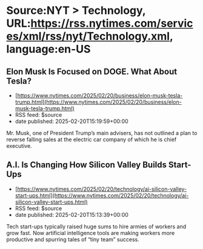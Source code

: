 # Source:NYT > Technology, URL:https://rss.nytimes.com/services/xml/rss/nyt/Technology.xml, language:en-US

## Elon Musk Is Focused on DOGE. What About Tesla?
 - [https://www.nytimes.com/2025/02/20/business/elon-musk-tesla-trump.html](https://www.nytimes.com/2025/02/20/business/elon-musk-tesla-trump.html)
 - RSS feed: $source
 - date published: 2025-02-20T15:19:59+00:00

Mr. Musk, one of President Trump’s main advisers, has not outlined a plan to reverse falling sales at the electric car company of which he is chief executive.

## A.I. Is Changing How Silicon Valley Builds Start-Ups
 - [https://www.nytimes.com/2025/02/20/technology/ai-silicon-valley-start-ups.html](https://www.nytimes.com/2025/02/20/technology/ai-silicon-valley-start-ups.html)
 - RSS feed: $source
 - date published: 2025-02-20T15:13:39+00:00

Tech start-ups typically raised huge sums to hire armies of workers and grow fast. Now artificial intelligence tools are making workers more productive and spurring tales of “tiny team” success.

